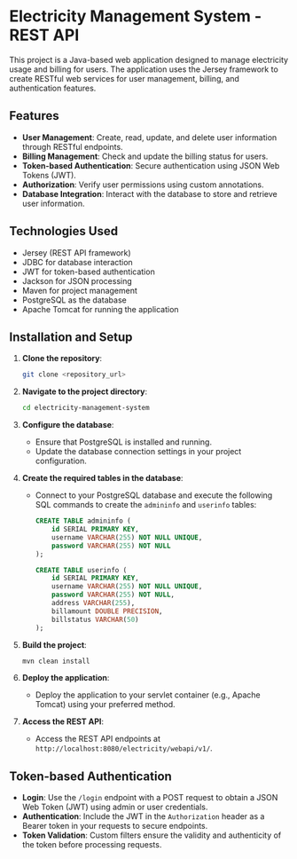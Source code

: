 # Electricity Management System - REST API

This project is a Java-based web application designed to manage electricity usage and billing for users. The application uses the Jersey framework to create RESTful web services for user management, billing, and authentication features.

## Features

- **User Management**: Create, read, update, and delete user information through RESTful endpoints.
- **Billing Management**: Check and update the billing status for users.
- **Token-based Authentication**: Secure authentication using JSON Web Tokens (JWT).
- **Authorization**: Verify user permissions using custom annotations.
- **Database Integration**: Interact with the database to store and retrieve user information.

## Technologies Used

- Jersey (REST API framework)
- JDBC for database interaction
- JWT for token-based authentication
- Jackson for JSON processing
- Maven for project management
- PostgreSQL as the database
- Apache Tomcat for running the application

## Installation and Setup

1. **Clone the repository**:

    ```bash
    git clone <repository_url>
    ```

2. **Navigate to the project directory**:

    ```bash
    cd electricity-management-system
    ```

3. **Configure the database**:
    - Ensure that PostgreSQL is installed and running.
    - Update the database connection settings in your project configuration.

4. **Create the required tables in the database**:
    - Connect to your PostgreSQL database and execute the following SQL commands to create the `admininfo` and `userinfo` tables:

        ```sql
        CREATE TABLE admininfo (
            id SERIAL PRIMARY KEY,
            username VARCHAR(255) NOT NULL UNIQUE,
            password VARCHAR(255) NOT NULL
        );

        CREATE TABLE userinfo (
            id SERIAL PRIMARY KEY,
            username VARCHAR(255) NOT NULL UNIQUE,
            password VARCHAR(255) NOT NULL,
            address VARCHAR(255),
            billamount DOUBLE PRECISION,
            billstatus VARCHAR(50)
        );
        ```

5. **Build the project**:

    ```bash
    mvn clean install
    ```

6. **Deploy the application**:
    - Deploy the application to your servlet container (e.g., Apache Tomcat) using your preferred method.

7. **Access the REST API**:
    - Access the REST API endpoints at `http://localhost:8080/electricity/webapi/v1/`.

## Token-based Authentication

- **Login**: Use the `/login` endpoint with a POST request to obtain a JSON Web Token (JWT) using admin or user credentials.
- **Authentication**: Include the JWT in the `Authorization` header as a Bearer token in your requests to secure endpoints.
- **Token Validation**: Custom filters ensure the validity and authenticity of the token before processing requests.

